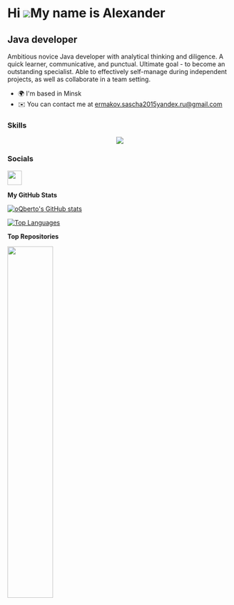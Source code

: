 Hi ![](https://user-images.githubusercontent.com/18350557/176309783-0785949b-9127-417c-8b55-ab5a4333674e.gif)My name is Alexander
=================================================================================================================================

Java developer
--------------

Ambitious novice Java developer with analytical thinking and diligence. A quick learner, communicative, and punctual. Ultimate goal - to become an outstanding specialist. Able to effectively self-manage during independent projects, as well as collaborate in a team setting.

* 🌍  I'm based in Minsk
* ✉️  You can contact me at [ermakov.sascha2015yandex.ru@gmail.com](mailto:ermakov.sascha2015yandex.ru@gmail.com)

### Skills

<p align="center">
  <a href="https://skillicons.dev">
    <img src="https://skillicons.dev/icons?i=java,postgres,hibernate,maven,git,github" />
  </a>
</p>

### Socials

<p align="left"> <a href="https://www.github.com/oQberto" target="_blank" rel="noreferrer"> <picture> <source media="(prefers-color-scheme: dark)" srcset="https://raw.githubusercontent.com/danielcranney/readme-generator/main/public/icons/socials/github-dark.svg" /> <source media="(prefers-color-scheme: light)" srcset="https://raw.githubusercontent.com/danielcranney/readme-generator/main/public/icons/socials/github.svg" /> <img src="https://raw.githubusercontent.com/danielcranney/readme-generator/main/public/icons/socials/github.svg" width="32" height="32" /> </picture> </a></p>

<b>My GitHub Stats</b>

<a href="http://www.github.com/oQberto"><img src="https://github-readme-stats.vercel.app/api?username=oQberto&show_icons=true&hide=&count_private=true&title_color=0891b2&text_color=ffffff&icon_color=0891b2&bg_color=000000&hide_border=true&show_icons=true" alt="oQberto's GitHub stats" /></a>

<a href="https://github.com/oQberto" align="left"><img src="https://github-readme-stats.vercel.app/api/top-langs/?username=oQberto&langs_count=10&title_color=0891b2&text_color=ffffff&icon_color=0891b2&bg_color=000000&hide_border=true&locale=en&custom_title=Top%20%Languages" alt="Top Languages" /></a>

<b>Top Repositories</b>

<div width="100%" align="center"><a href="https://github.com/oQberto/tourist-agency" align="left"><img align="left" width="45%" src="https://github-readme-stats.vercel.app/api/pin/?username=oQberto&repo=tourist-agency&title_color=0891b2&text_color=ffffff&icon_color=0891b2&bg_color=000000&hide_border=true&locale=en" /></a></div><br /><br /><br /><br /><br /><br /><br />
